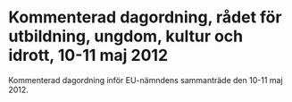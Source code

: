 # Kommenterad dagordning, rådet för utbildning, ungdom, kultur och idrott, 10-11 maj 2012

Kommenterad dagordning inför EU-nämndens sammanträde den 10-11 maj 2012.
